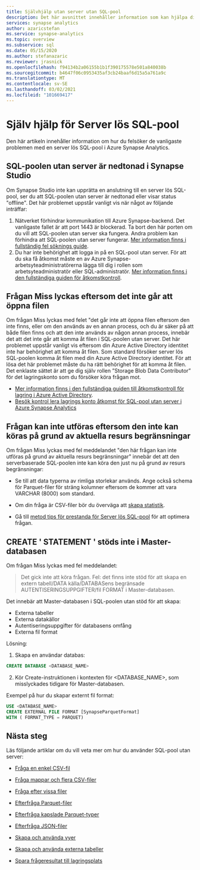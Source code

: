 ```yaml
---
title: Självhjälp utan server utan SQL-pool
description: Det här avsnittet innehåller information som kan hjälpa dig att felsöka problem med SQL-poolen utan server.
services: synapse analytics
author: azaricstefan
ms.service: synapse-analytics
ms.topic: overview
ms.subservice: sql
ms.date: 05/15/2020
ms.author: stefanazaric
ms.reviewer: jrasnick
ms.openlocfilehash: f94134b2a06155b1b1f390175578e501a840038b
ms.sourcegitcommit: b4647f06c0953435af3cb24baaf6d15a5a761a9c
ms.translationtype: MT
ms.contentlocale: sv-SE
ms.lasthandoff: 03/02/2021
ms.locfileid: "101669417"
---
```

# <a name="self-help-for-serverless-sql-pool"></a>Själv hjälp för Server lös SQL-pool

Den här artikeln innehåller information om hur du felsöker de vanligaste problemen med en server lös SQL-pool i Azure Synapse Analytics.

## <a name="serverless-sql-pool-is-grayed-out-in-synapse-studio"></a>SQL-poolen utan server är nedtonad i Synapse Studio

Om Synapse Studio inte kan upprätta en anslutning till en server lös SQL-pool, ser du att SQL-poolen utan server är nedtonad eller visar status "offline". Det här problemet uppstår vanligt vis när något av följande inträffar:

1) Nätverket förhindrar kommunikation till Azure Synapse-backend. Det vanligaste fallet är att port 1443 är blockerad. Ta bort den här porten om du vill att SQL-poolen utan server ska fungera. Andra problem kan förhindra att SQL-poolen utan server fungerar. [Mer information finns i fullständig fel söknings guide](../troubleshoot/troubleshoot-synapse-studio.md).
2) Du har inte behörighet att logga in på en SQL-pool utan server. För att du ska få åtkomst måste en av Azure Synapse-arbetsyteadministratörerna lägga till dig i rollen som arbetsyteadministratör eller SQL-administratör. [Mer information finns i den fullständiga guiden för åtkomstkontroll](../security/synapse-workspace-access-control-overview.md).

## <a name="query-fails-because-file-cannot-be-opened"></a>Frågan Miss lyckas eftersom det inte går att öppna filen

Om frågan Miss lyckas med felet "det går inte att öppna filen eftersom den inte finns, eller om den används av en annan process, och du är säker på att både filen finns och att den inte används av någon annan process, innebär det att det inte går att komma åt filen i SQL-poolen utan server. Det här problemet uppstår vanligt vis eftersom din Azure Active Directory identitet inte har behörighet att komma åt filen. Som standard försöker server lös SQL-poolen komma åt filen med din Azure Active Directory identitet. För att lösa det här problemet måste du ha rätt behörighet för att komma åt filen. Det enklaste sättet är att ge dig själv rollen ”Storage Blob Data Contributor” för det lagringskonto som du försöker köra frågan mot. 
- [Mer information finns i den fullständiga guiden till åtkomstkontroll för lagring i Azure Active Directory](../../storage/common/storage-auth-aad-rbac-portal.md). 
- [Besök kontrol lera lagrings konto åtkomst för SQL-pool utan server i Azure Synapse Analytics](develop-storage-files-storage-access-control.md)

## <a name="query-fails-because-it-cannot-be-executed-due-to-current-resource-constraints"></a>Frågan kan inte utföras eftersom den inte kan köras på grund av aktuella resurs begränsningar 

Om frågan Miss lyckas med fel meddelandet "den här frågan kan inte utföras på grund av aktuella resurs begränsningar" innebär det att den serverbaserade SQL-poolen inte kan köra den just nu på grund av resurs begränsningar: 

- Se till att data typerna av rimliga storlekar används. Ange också schema för Parquet-filer för sträng kolumner eftersom de kommer att vara VARCHAR (8000) som standard. 

- Om din fråga är CSV-filer bör du överväga att [skapa statistik](develop-tables-statistics.md#statistics-in-serverless-sql-pool). 

- Gå till [metod tips för prestanda för Server lös SQL-pool](best-practices-sql-on-demand.md) för att optimera frågan.  

## <a name="create-statement-is-not-supported-in-master-database"></a>CREATE ' STATEMENT ' stöds inte i Master-databasen

Om frågan Miss lyckas med fel meddelandet:

> Det gick inte att köra frågan. Fel: det finns inte stöd för att skapa en extern tabell/DATA källa/DATABASens begränsade AUTENTISERINGSUPPGIFTER/fil FORMAT i Master-databasen. 

Det innebär att Master-databasen i SQL-poolen utan stöd för att skapa:
  - Externa tabeller
  - Externa datakällor
  - Autentiseringsuppgifter för databasens omfång
  - Externa fil format

Lösning:

  1. Skapa en användar databas:

```sql
CREATE DATABASE <DATABASE_NAME>
```

  2. Kör Create-instruktionen i kontexten för <DATABASE_NAME>, som misslyckades tidigare för Master-databasen. 
  
  Exempel på hur du skapar externt fil format:
    
```sql
USE <DATABASE_NAME>
CREATE EXTERNAL FILE FORMAT [SynapseParquetFormat] 
WITH ( FORMAT_TYPE = PARQUET)
```

## <a name="next-steps"></a>Nästa steg

Läs följande artiklar om du vill veta mer om hur du använder SQL-pool utan server:

- [Fråga en enkel CSV-fil](query-single-csv-file.md)

- [Fråga mappar och flera CSV-filer](query-folders-multiple-csv-files.md)

- [Fråga efter vissa filer](query-specific-files.md)

- [Efterfråga Parquet-filer](query-parquet-files.md)

- [Efterfråga kapslade Parquet-typer](query-parquet-nested-types.md)

- [Efterfråga JSON-filer](query-json-files.md)

- [Skapa och använda vyer](create-use-views.md)

- [Skapa och använda externa tabeller](create-use-external-tables.md)

- [Spara frågeresultat till lagringsplats](create-external-table-as-select.md)
